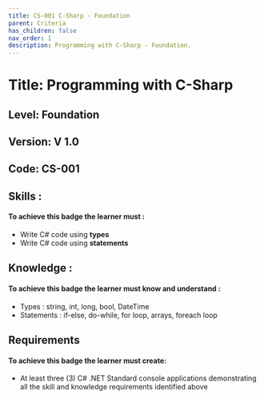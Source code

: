 ```yaml
---
title: CS-001 C-Sharp - Foundation
parent: Criteria
has_children: false
nav_order: 1
description: Programming with C-Sharp - Foundation.
---
```


# Title: Programming with C-Sharp
## Level: Foundation
## Version: V 1.0
## Code: CS-001

## Skills :

#### To achieve this badge the learner must :

- Write C# code using **types**
- Write C# code using **statements**

## Knowledge :

#### To achieve this badge the learner must know and understand :
- Types : string, int, long, bool, DateTime 
- Statements : if-else, do-while, for loop, arrays, foreach loop

## Requirements

#### To achieve this badge the learner must create:
- At least three (3) C# .NET Standard console applications demonstrating all the skill and knowledge requirements identified above